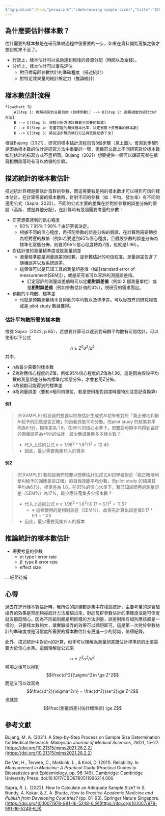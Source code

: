 ```yaml
---
{"dg-publish":true,"permalink":"/determining sample size/","title":"如何決定樣本數？","tags":["guideline","statistics"],"created":"2024-02-05T16:18","updated":"2024-02-06T16:24"}
---
```




## 為什麼要估計樣本數？

估計需要的樣本數是在研究準備過程中很重要的一步，如果在資料開始蒐集之後才想到就來不及了。
- 行政上，樣本估計可以協助達到較佳的資源分配（時間以及金錢）。
- 分析上，樣本估計可以事先評估
    - 對目標母群參數估計的準確程度（描述統計）
    - 對特定效果量的統計檢定力（推論統計）

## 樣本數估計流程


```mermaid
flowchart TD
    A[Step 1: 瞭解研究的主要目的（目標參數）] --> B[Step 2: 選擇適當的統計分析方法]
    B --> C[Step 3: 根據分析方法計算最少需要的樣本]
    C --> D[Step 4: 考量可能的無效樣本比率，決定實際上要蒐集的樣本數]
    D --> E[Step 5: 將前述步驟的執行方法與思路紀錄下來]

```

根據Bujang（2021），研究的樣本估計流程包含5個步驟（見上圖）。會寫到步驟5是因為樣本數的估計是研究方法中重要的一環，但目前文獻上不同研究對於樣本數如何估計的描寫方式不盡相同。Bujang（2021）想要提供一個可以讓研究者在撰寫相關段落時有可以依循的步驟。
## 描述統計的樣本數估計

描述統計目標是要估計母群的參數，而這需要有足夠的樣本數才可以得到可信的樣本估計。在計算需要的樣本數時，針對不同的參數（如：平均、發生率）有不同的適用公式（Sapra, 2022）。不同的公式主要的差異在於對於參數的誤差分佈的假設（高斯、或是其他分配）。在計算時有幾個需要考量的參數：
- 研究想要達到的信心程度
    - 90%？95%？99%？由研究者決定。
    - 根據不同的信心程度，再搭配參數的誤差分佈的假設，在計算時需要轉換為相對應的數值（例如若要達到95%信心程度，且假設參數的誤差分佈為標準化常態分佈，則要將95%信心程度轉為$Z$值，也就是1.96）。
- 對估計值的測量精準度或是測量誤差
    - 測量精準度是測量誤差的倒數，是參數估計的可信程度。測量誤差包含了隨機誤差以及系統誤差。
    - 這個值可以是已知工具的測量誤差值（如[[standard error of measurement\|SEM]]），或是研究者可以容許的測量誤差值。
        - 訂定容許的測量誤差值時可以定**絕對誤差值**（例如 2 個測量單位）或是**相對誤差值**（例如參數估計值的3%），視研究的需求而定。
- 預期的平均數、標準差
    - 也就是預期測量樣本會得到的平均數以及標準差。可以從既有的研究報告或是 pilot study 數據獲得。

### 估計平均數所需的樣本數

根據 Sapra（2022, p 85），若想要計算可以達到對母群平均數有可信估計，可以使用以下公式

$$n \ge Z^2\sigma^2/d^2$$
其中，
- $n$為最少需要的樣本數
- $Z$為對應信心程度的$Z$值，例如95%信心程度的$Z$值為1.96。這是因為假設平均數的測量誤差分佈為標準化常態分佈，才會套用$Z$分佈。
- $\sigma$為預期可能得到的標準差
- $d$為測量誤差（要和$\sigma$相同的單位，若是使用相對誤差時要特別注意記得換算）
#### 例1
> [!EXAMPLE] 假設我們想要以問卷估計生成式AI初學者對於「能正確地判斷AI給予的回應是否正確」的自我效能平均分數。而pilot study 的結果其平均為6.1分，標準差為 1.8。在95%的信心水準下，想要對母群平均得到容許的測量誤差為±1分的估計，最少應該蒐集多少樣本數？
> - 代入上述的公式 $n \ge 1.96^2*1.8^2/1^2 = 12.45$
> - 因此，最少需要蒐集13人的樣本

#### 例2
> [!EXAMPLE] 若假設我們想要以問卷估計生成式AI初學者對於「能正確地判斷AI給予的回應是否正確」的自我效能平均分數。而pilot study 的結果其平均為6.1分，標準差為 1.8。在95%的信心水準下，若已知該問卷的測量誤差（SEM%）為17%，最少應該蒐集多少樣本數？
> - 代入上述的公式 $n \ge 1.96^2*1.8^2 /(0.17*6.1)^2 = 11.57$
>     - ※ 這裡使用的是相對誤差（SEM%），故需先計算出誤差值$0.17*6.1 = 1.03$
> - 因此，最少需要蒐集12人的樣本



## 推論統計的樣本數估計

- 需要考量的參數
    - $\alpha$: type I error rate
    - $\beta$: type II error rate
    - effect size

... 細節待補

## 心得

過去在進行樣本數估計時，我所受的訓練都是集中在推論統計，主要考量的是實驗操弄的效果是否能夠被統計方法檢驗出來，對於母群參數估計的準確度或是可信度就沒那麼關心。因為不同組別都是用同樣的方法測量，誤差對所有組別應該都是一樣的。只要樣本數夠大，讓實驗操弄的效果可以顯現即可。這是第一次對於參數估計的準確度或是可信度所需要的樣本數估計有更進一步的認識，值得紀錄。

此外，描述統計中對於n的計算，似乎可以理解為測量誤差跟估計標準誤的比值需要大於信心水準。這個理解從公式來

$$n \ge Z^2\sigma^2/d^2$$
移項之後可以得到
$$\frac{d^2}{\sigma^2}n \ge Z^2$$
而這又可以改寫為
$$\frac{d^2}{\sigma^2/n} = \frac{d^2}{se^2}\ge Z^2$$
也就是
$$\frac{測量誤差}{估計標準誤} \ge Z$$
## 參考文獻

Bujang, M. A. (2021). A Step-by-Step Process on Sample Size Determination for Medical Research. _Malaysian Journal of Medical Sciences_, _28_(2), 15–27. [https://doi.org/10.21315/mjms2021.28.2.2](https://doi.org/10.21315/mjms2021.28.2.2)

De Vet, H., Terwee, C., Mokkink, L., & Knol, D. (2011). Reliability. In _Measurement in Medicine: A Practical Guide_ (Practical Guides to Biostatistics and Epidemiology, pp. 96-149). Cambridge: Cambridge University Press. doi:10.1017/CBO9780511996214.006

Sapra, R. L. (2022). How to Calculate an Adequate Sample Size? In S. Nundy, A. Kakar, & Z. A. Bhutta, _How to Practice Academic Medicine and Publish from Developing Countries?_ (pp. 81–93). Springer Nature Singapore. [https://doi.org/10.1007/978-981-16-5248-6_9](https://doi.org/10.1007/978-981-16-5248-6_9)